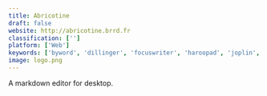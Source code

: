 ```yaml
---
title: Abricotine
draft: false 
website: http://abricotine.brrd.fr
classification: ['']
platform: ['Web']
keywords: ['byword', 'dillinger', 'focuswriter', 'haroopad', 'joplin', 'jotdown', 'mark_text', 'markdown_by_daringfireball', 'moeditor', 'spacemacs', 'stackedit', 'typora', 'uberwriter', 'visual_studio_code', 'ia_writer']
image: logo.png
---
```

A markdown editor for desktop.